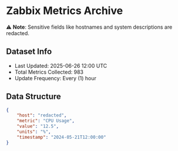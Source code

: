 # Zabbix Metrics Archive

⚠️ **Note**: Sensitive fields like hostnames and system descriptions are redacted.

## Dataset Info
- Last Updated: 2025-06-26 12:00 UTC
- Total Metrics Collected: 983
- Update Frequency: Every (1) hour

## Data Structure
```json
{
    "host": "redacted",
    "metric": "CPU Usage",
    "value": "12.5",
    "units": "%",
    "timestamp": "2024-05-21T12:00:00"
}
```
